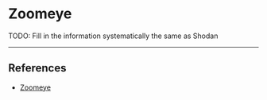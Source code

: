 # Zoomeye

TODO: Fill in the information systematically the same as Shodan

---
## References

- [Zoomeye](https://zoomeye.com)